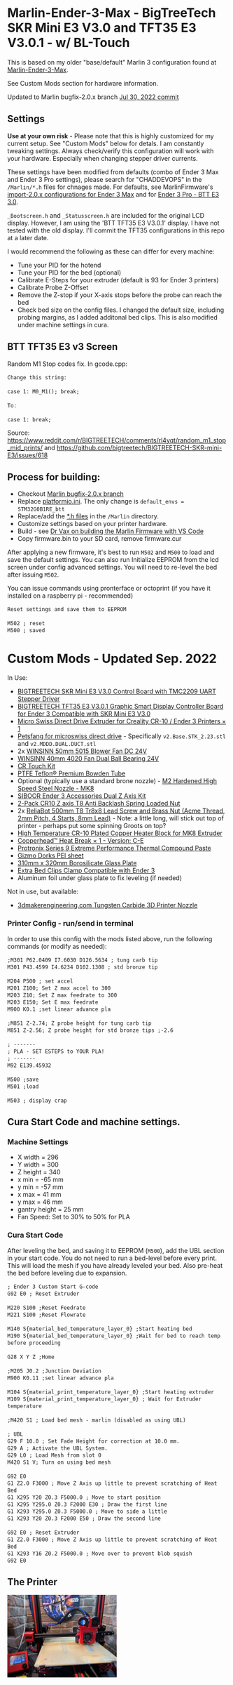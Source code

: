 # Marlin-Ender-3-Max - BigTreeTech SKR Mini E3 V3.0 and TFT35 E3 V3.0.1 - w/ BL-Touch
This is based on my older "base/default" Marlin 3 configuration found at [Marlin-Ender-3-Max](https://github.com/ChadDevOps/Marlin-Ender-3-Max).

See Custom Mods section for hardware information.

Updated to Marlin bugfix-2.0.x branch [Jul 30, 2022 commit](https://github.com/MarlinFirmware/Marlin/commit/d1211b9f90ecdc7499c33969ab2a5f9e1b34893c)

## Settings

**Use at your own risk**  - Please note that this is highly customized for my current setup. See "Custom Mods" below for detals. I am constantly tweaking settings. Always check/verify this configuration will work with your hardware. Especially when changing stepper driver currents.

These settings have been modified from defaults (combo of Ender 3 Max and Ender 3 Pro settings), please search for "CHADDEVOPS" in the `/Marlin/*.h` files for chnages made. For defaults, see MarlinFirmware's [import-2.0.x configurations for Ender 3 Max](https://github.com/MarlinFirmware/Configurations/tree/import-2.0.x/config/examples/Creality/Ender-3%20Max) and for [Ender 3 Pro - BTT E3 3.0](https://github.com/MarlinFirmware/Configurations/tree/import-2.0.x/config/examples/Creality/Ender-3%20Pro).

`_Bootscreen.h` and `_Statusscreen.h` are included for the original LCD display. However, I am using the 'BTT TFT35 E3 V3.0.1' display. I have not tested with the old display. I'll commit the TFT35 configurations in this repo at a later date.

I would recommend the following as these can differ for every machine:

- Tune your PID for the hotend
- Tune your PID for the bed (optional)
- Calibrate E-Steps for your extruder (default is 93 for Ender 3 printers)
- Calibrate Probe Z-Offset
- Remove the Z-stop if your X-axis stops before the probe can reach the bed
- Check bed size on the config files. I changed the default size, including probing margins, as I added additonal bed clips. This is also modified under machine settings in cura.

## BTT TFT35 E3 v3 Screen

Random M1 Stop codes fix. In gcode.cpp:

```
Change this string:

case 1: M0_M1(); break;

To:

case 1: break;
```

Source: https://www.reddit.com/r/BIGTREETECH/comments/rl4yqt/random_m1_stop_mid_prints/ and https://github.com/bigtreetech/BIGTREETECH-SKR-mini-E3/issues/618


## Process for building:

- Checkout [Marlin bugfix-2.0.x branch](https://github.com/MarlinFirmware/Marlin/tree/bugfix-2.0.x)
- Replace [platformio.ini](platformio.ini). The only change is `default_envs = STM32G0B1RE_btt`
- Replace/add the [*.h files](Marlin/) in the `/Marlin` directory.
- Customize settings based on your printer hardware.
- Build - see [Dr Vax on building the Marlin Firmware with VS Code](https://youtu.be/qPDBNBgdW6o?t=680)
- Copy firmware.bin to your SD card, remove firmware.cur

After applying a new firmware, it's best to run `M502` and `M500` to load and save the default settings. You can also run Initialize EEPROM from the lcd screen under config advanced settings. You will need to re-level the bed after issuing `M502`.

You can issue commands using pronterface or octoprint (if you have it installed on a raspberry pi - recommended)

```
Reset settings and save them to EEPROM

M502 ; reset
M500 ; saved
```

# Custom Mods - Updated Sep. 2022

In Use:

* [BIGTREETECH SKR Mini E3 V3.0 Control Board with TMC2209 UART Stepper Driver](https://amzn.to/3RAmHJN)
* [BIGTREETECH TFT35 E3 V3.0.1 Graphic Smart Display Controller Board for Ender 3 Compatible with SKR Mini E3 V3.0](https://amzn.to/3BazL1m)
* [Micro Swiss Direct Drive Extruder for Creality CR-10 / Ender 3 Printers × 1](https://store.micro-swiss.com/products/micro-swiss-direct-drive-extruder)
* [Petsfang for microswiss direct drive](https://www.thingiverse.com/thing:4775320/files) - Specifically `v2.Base.STK_2.23.stl` and `v2.MDDD.DUAL.DUCT.stl`
* 2x [WINSINN  50mm 5015 Blower Fan DC 24V](https://amzn.to/3L9wXGC)
* [WINSINN  40mm 4020 Fan Dual Ball Bearing 24V](https://amzn.to/3U1iJeR)
* [CR Touch Kit](https://amzn.to/3CVsCRv)
* [PTFE Teflon® Premium Bowden Tube](https://www.3dmakerengineering.com/collections/accessories/products/ptfe-teflon-premium-bowden-tube)
* Optional (typically use a standard brone nozzle) - [M2 Hardened High Speed Steel Nozzle - MK8 ](https://store.micro-swiss.com/collections/nozzles/products/micro-swiss-mk8-plated-m2-hardend-high-speed-steel-nozzle)
* [SIBOOR Ender 3 Accessories Dual Z Axis Kit](https://amzn.to/3iLilRr)
* [2-Pack CR10 Z axis T8 Anti Backlash Spring Loaded Nut ](https://amzn.to/3xoc8yU)
* 2x [ReliaBot 500mm T8 Tr8x8 Lead Screw and Brass Nut (Acme Thread, 2mm Pitch, 4 Starts, 8mm Lead)](https://amzn.to/3vqsgPb) - Note: a little long, will stick out top of printer - perhaps put some spinning Groots on top?
* [High Temperature CR-10 Plated Copper Heater Block for MK8 Extruder](https://amzn.to/3gtcM8M)
* [Copperhead™ Heat Break × 1 - Version: C-E](https://www.sliceengineering.com/collections/replacement-parts/products/copperhead%E2%84%A2-heat-break?variant=36827917713570)
* [Protronix Series 9 Extreme Performance Thermal Compound Paste](https://amzn.to/3xoYifI)
* [Gizmo Dorks PEI sheet](https://amzn.to/3mQ7442)
* [310mm x 320mm Borosilicate Glass Plate](https://amzn.to/3khk4x)
* [Extra Bed Clips Clamp Compatible with Ender 3 ](https://amzn.to/3B6gCxC)
* Aluminum foil under glass plate to fix leveling (if needed)

Not in use, but available:

* [3dmakerengineering.com Tungsten Carbide 3D Printer Nozzle](https://www.3dmakerengineering.com/collections/3d-printer-nozzles/products/tungsten-carbide-3d-printer-nozzle?variant=14784857112631)

### Printer Config - run/send in terminal

In order to use this config with the mods listed above, run the following commands (or modify as needed):

```
;M301 P62.0409 I7.6030 D126.5634 ; tung carb tip
M301 P43.4599 I4.6234 D102.1308 ; std bronze tip

M204 P500 ; set accel
M201 Z100; Set Z max accel to 300
M203 Z10; Set Z max feedrate to 300
M203 E150; Set E max feedrate
M900 K0.1 ;set linear advance pla

;M851 Z-2.74; Z probe height for tung carb tip
M851 Z-2.56; Z probe height for std bronze tips ;-2.6

; -------
; PLA - SET ESTEPS to YOUR PLA!
; -------
M92 E139.45932

M500 ;save
M501 ;load

M503 ; display crap
```

## Cura Start Code and machine settings.

### Machine Settings

- X width = 296
- Y width = 300
- Z height = 340
- x min = -65 mm
- y min = -57 mm
- x max = 41 mm
- y max = 46 mm
- gantry height = 25 mm
- Fan Speed: Set to 30% to 50% for PLA

### Cura Start Code

After leveling the bed, and saving it to EEPROM (`M500`), add the UBL section in your start code. You do not need to run a bed-level before every print. This will load the mesh if you have already leveled your bed. Also pre-heat the bed before leveling due to expansion.

```
; Ender 3 Custom Start G-code
G92 E0 ; Reset Extruder

M220 S100 ;Reset Feedrate
M221 S100 ;Reset Flowrate

M140 S{material_bed_temperature_layer_0} ;Start heating bed
M190 S{material_bed_temperature_layer_0} ;Wait for bed to reach temp before proceeding

G28 X Y Z ;Home

;M205 J0.2 ;Junction Deviation
M900 K0.11 ;set linear advance pla

M104 S{material_print_temperature_layer_0} ;Start heating extruder
M109 S{material_print_temperature_layer_0} ; Wait for Extruder temperature

;M420 S1 ; Load bed mesh - marlin (disabled as using UBL)

; UBL
G29 F 10.0 ; Set Fade Height for correction at 10.0 mm.
G29 A ; Activate the UBL System.
G29 L0 ; Load Mesh from slot 0
M420 S1 V; Turn on using bed mesh

G92 E0
G1 Z2.0 F3000 ; Move Z Axis up little to prevent scratching of Heat Bed
G1 X295 Y20 Z0.3 F5000.0 ; Move to start position
G1 X295 Y295.0 Z0.3 F2000 E30 ; Draw the first line
G1 X293 Y295.0 Z0.3 F5000.0 ; Move to side a little
G1 X293 Y20 Z0.3 F2000 E50 ; Draw the second line

G92 E0 ; Reset Extruder
G1 Z2.0 F3000 ; Move Z Axis up little to prevent scratching of Heat Bed
G1 X293 Y16 Z0.2 F5000.0 ; Move over to prevent blob squish
G92 E0
```

## The Printer

<img src="./Ender3-Max.jpg?raw=true" width="250">
